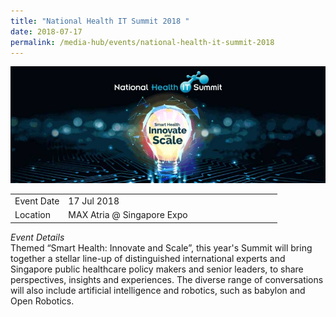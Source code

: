 ```yaml
---
title: "National Health IT Summit 2018 "
date: 2018-07-17
permalink: /media-hub/events/national-health-it-summit-2018
---
```

![National Health IT Summit 2018](/images/media-hub/events/till-2020/national-health-it-summit-2018.jpeg)

<table style="width:100%">
  <tr>
    <td style="width:20%">Event Date</td>	
    <td style="width:80%">17 Jul 2018</td>	
  </tr>
  <tr>
	<td>Location</td>
	<td>MAX Atria @ Singapore Expo</td>	
  </tr>
</table>

*Event Details*<br>	
Themed “Smart Health: Innovate and Scale”, this year's Summit will bring together a stellar line-up of distinguished international experts and Singapore public healthcare policy makers and senior leaders, to share perspectives, insights and experiences. The diverse range of conversations will also include artificial intelligence and robotics, such as babylon and Open Robotics.